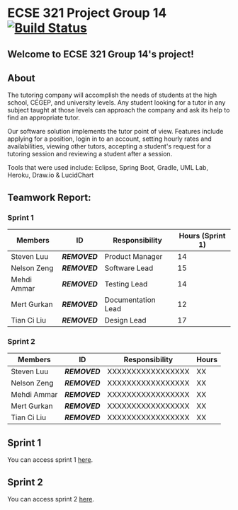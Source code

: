 ﻿# ECSE 321 Project Group 14 [![Build Status](https://travis-ci.com/McGill-ECSE321-Fall2019/project-group-14.svg?token=sDJUwxSysgdE6gnA8MXc&branch=master)](https://travis-ci.com/McGill-ECSE321-Fall2019/project-group-14)

## Welcome to ECSE 321 Group 14's project!

## About

The tutoring  company will accomplish the needs of students at the high school, CÉGEP, and university levels. Any student looking for a tutor in any subject taught at those levels can approach the company and ask its help to find an appropriate tutor. 

Our software solution implements the tutor point of view. Features include applying for a position, login in to an account, setting hourly rates and availabilities, viewing other tutors, accepting a student's request for a tutoring session and reviewing a student after a session. 

Tools that were used include: Eclipse, Spring Boot, Gradle, UML Lab, Heroku, Draw.io & LucidChart

## Teamwork Report:

### Sprint 1

| Members    | ID       | Responsibility| Hours (Sprint 1) |
|-------------|-----------|----------------|--------|
| Steven Luu  | ***REMOVED*** | Product Manager | 14    | 
| Nelson Zeng | ***REMOVED*** | Software Lead | 15    | 
| Mehdi Ammar | ***REMOVED*** | Testing Lead | 14    |
| Mert Gurkan | ***REMOVED*** | Documentation Lead | 12    |
| Tian Ci Liu | ***REMOVED*** | Design Lead | 17    | XX    |

### Sprint 2

| Members    | ID         | Responsibility    | Hours | 
|-------------|-----------|-------------------|-------|
| Steven Luu  | ***REMOVED*** | XXXXXXXXXXXXXXXXX | XX    | 
| Nelson Zeng | ***REMOVED*** | XXXXXXXXXXXXXXXXX | XX    |
| Mehdi Ammar | ***REMOVED*** | XXXXXXXXXXXXXXXXX | XX    | 
| Mert Gurkan | ***REMOVED*** | XXXXXXXXXXXXXXXXX | XX    |
| Tian Ci Liu | ***REMOVED*** | XXXXXXXXXXXXXXXXX | XX    | 

## Sprint 1
You can access sprint 1 [here](https://github.com/McGill-ECSE321-Fall2019/project-group-14/wiki/Sprint-1).

## Sprint 2
You can access sprint 2 [here](https://github.com/McGill-ECSE321-Fall2019/project-group-14/wiki/Sprint-2).
